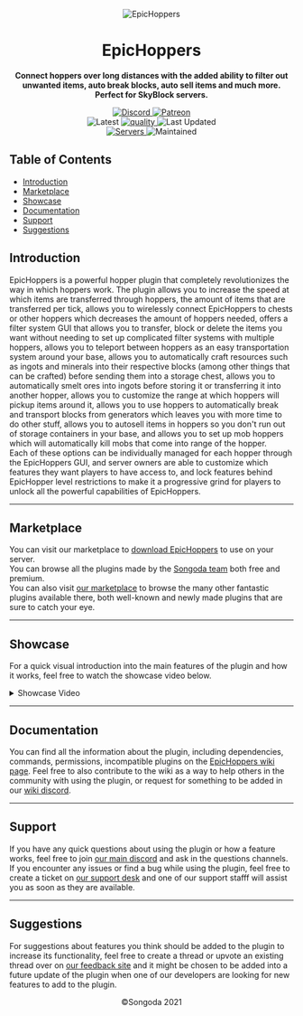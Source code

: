 <p align="center">
<img alt="EpicHoppers"
    src="https://proxy.songoda.com/200/https://cdn2.songoda.com/products/epichoppers/2tbqYtdMvhI0v0aAxJSQt9LvD65ZRa0RBwVgkfbg.png">
</p>

<h1 align="center">EpicHoppers</h1>

<p align="center">
 <b>
      Connect hoppers over long distances with the added ability to filter out unwanted items, auto break blocks, auto sell items and much more. Perfect for SkyBlock servers.
  </b>
</p>

<p align="center">
    <a href="https://discord.gg/songoda">
        <img alt="Discord" src="https://img.shields.io/discord/293212540723396608?color=7289DA&label=Discord&logo=discord&logoColor=7289DA">
    </a>
    <a href="https://www.patreon.com/join/songoda">
        <img alt="Patreon" src="https://img.shields.io/badge/-Support_on_Patreon-F96854.svg?logo=patreon&style=flat&logoColor=white">
    </a> 
    <br>
    <img alt="Latest" src="https://img.shields.io/badge/dynamic/xml?label=version&query=string%28%2F%2F%2A%5Blocal-name%28.%29%3D%27version%27%20and%20namespace-uri%28.%29%3D%27http%3A%2F%2Fmaven.apache.org%2FPOM%2F4.0.0%27%5D%5B1%5D%29&url=https%3A%2F%2Fraw.githubusercontent.com%2Fsongoda%2FEpicHoppers%2Fmaster%2Fpom.xml&logo=github&style=flat&logoColor=white&color=blue&labelColor=black">
    <a href="https://app.codacy.com/gh/songoda/EpicHoppers/dashboard">
        <img alt="quality" src="https://img.shields.io/codacy/grade/96f244144f20443b9a30e02f70e5e7b0">
    </a>
    <img alt="Last Updated" src="https://img.shields.io/github/last-commit/songoda/EpicHoppers">
    <br>
    <a href="https://bstats.org/plugin/bukkit/EpicHoppers/4185">
        <img alt="Servers" src="https://img.shields.io/bstats/servers/4185">
    </a>
    <img alt="Maintained" src="https://img.shields.io/maintenance/yes/2021"> 
</p>

<h2>Table of Contents</h2>
<ul>
    <li><a href='#Introduction'>Introduction</a></li>
    <li><a href='#Marketplace'>Marketplace</a></li>
    <li><a href='#Showcase'>Showcase</a></li>
    <li><a href='#Documentation'>Documentation</a></li>
    <li><a href='#Support'>Support</a></li>
    <li><a href='#Suggestions'>Suggestions</a></li>
</ul>

<article>
    <h2 id="Introduction">Introduction</h2>
    <p>
        EpicHoppers is a powerful hopper plugin that completely revolutionizes the way in which hoppers work. The plugin allows you to increase the speed at which items are             transferred through hoppers, the amount of items that are transferred per tick, allows you to wirelessly connect EpicHoppers to chests or other hoppers which decreases           the amount of hoppers needed, offers a filter system GUI that allows you to transfer, block or delete the items you want without needing to set up complicated filter             systems with multiple hoppers, allows you to teleport between hoppers as an easy transportation system around your base, allows you to automatically craft resources             such as ingots and minerals into their respective blocks (among other things that can be crafted) before sending them into a storage chest, allows you to automatically           smelt ores into ingots before storing it or transferring it into another hopper, allows you to customize the range at which hoppers will pickup items around it, allows           you to use hoppers to automatically break and transport blocks from generators which leaves you with more time to do other stuff, allows you to autosell items in                 hoppers so you don't run out of storage containers in your base, and allows you to set up mob hoppers which will automatically kill mobs that come into range of the             hopper.<br>
        Each of these options can be individually managed for each hopper through the EpicHoppers GUI, and server owners are able to customize which features they want players           to have access to, and lock features behind EpicHopper level restrictions to make it a progressive grind for players to unlock all the powerful capabilities of                   EpicHoppers. 
    </p>
</article>
<hr>
<article>
    <h2 id="Marketplace">Marketplace</h2>
    <p>
        You can visit our marketplace to <a href="https://songoda.com/marketplace/product/epichoppers-better-stronger-faster-hoppers.15">download EpicHoppers</a> to use on your         server.<br>
        You can browse all the plugins made by the <a href="https://songoda.com/teams/songoda">Songoda team</a> both free and premium.<br>
        You can also visit <a href="https://songoda.com/marketplace">our marketplace</a> to browse the many other fantastic plugins available there, both well-known and newly           made plugins that are sure to catch your eye.
    </p>
</article>
<hr>
<article>
    <h2 id="Showcase">Showcase</h2>
    <p>
        For a quick visual introduction into the main features of the plugin and how it works, feel free to watch the showcase video below.
        <details>
            <summary>Showcase Video</summary>
            Coming Soon
        </details>
    </p>
</article>
<hr>
<article>
    <h2 id="Documentation">Documentation</h2>
    <p>
        You can find all the information about the plugin, including dependencies,
        commands, permissions, incompatible plugins on the <a href="https://wiki.songoda.com/Epic_Hopperss">EpicHoppers wiki page<a>.
        Feel free to also contribute to the wiki as a way to help others in the community with using the plugin, or request for something to be added in our <a                           href="https://discord.gg/6JwbEQB">wiki discord</a>.
    </p>
</article>
<hr>
<article>
    <h2 id="Support">Support</h2>
    <p>
        If you have any quick questions about using the plugin or how a feature works, feel free to join <a href="https://discord.gg/songoda">our main discord</a> and ask in the         questions channels. If you encounter any issues or find a bug while using the plugin, feel free to create a ticket on <a href="https://support.songoda.com">our support           desk</a> and one of our support stafff will assist you as soon as they are available.
    </p>
</article>
<hr>
<article>
    <h2 id="Suggestions">Suggestions</h2>
    <p>
        For suggestions about features you think should be added to the plugin to increase its functionality, feel free to create a thread or upvote an existing thread over on           <a href="https://feedback.songoda.com">our feedback site</a> and it might be chosen to be added into a future update of the plugin when one of our developers are looking         for new features to add to the plugin.
    </p>
</article>

<p align="center">
    &copy;Songoda 2021
</p>
